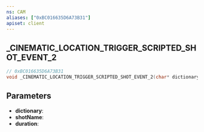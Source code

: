 ```yaml
---
ns: CAM
aliases: ["0xBC016635D6A73B31"]
apiset: client
---
```

## _CINEMATIC_LOCATION_TRIGGER_SCRIPTED_SHOT_EVENT_2

```c
// 0xBC016635D6A73B31
void _CINEMATIC_LOCATION_TRIGGER_SCRIPTED_SHOT_EVENT_2(char* dictionary,char* shotName,int duration);
```


## Parameters
* **dictionary**:
* **shotName**:
* **duration**: